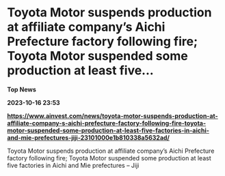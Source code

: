 # Toyota Motor suspends production at affiliate company’s Aichi Prefecture factory following fire; Toyota Motor suspended some production at least five...
**Top News**

**2023-10-16 23:53**

**https://www.ainvest.com/news/toyota-motor-suspends-production-at-affiliate-company-s-aichi-prefecture-factory-following-fire-toyota-motor-suspended-some-production-at-least-five-factories-in-aichi-and-mie-prefectures-jiji-23101000e1b810338a5632ad/**

Toyota Motor suspends production at affiliate company’s Aichi Prefecture factory following fire; Toyota Motor suspended some production at least five factories in Aichi and Mie prefectures – Jiji